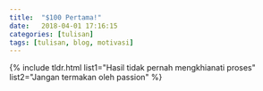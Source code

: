 ```yaml
---
title:  "$100 Pertama!"
date:   2018-04-01 17:16:15
categories: [tulisan]
tags: [tulisan, blog, motivasi]
---
```


{% include tldr.html list1="Hasil tidak pernah mengkhianati proses" list2="Jangan termakan oleh passion" %}